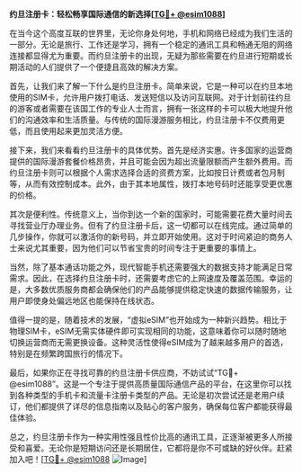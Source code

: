 **约旦注册卡：轻松畅享国际通信的新选择[[TG💪+ @esim1088](https://t.me/s/esim1088)]**

在当今这个高度互联的世界里，无论你身处何地，手机和网络已经成为我们生活的一部分。无论是旅行、工作还是学习，拥有一个稳定的通讯工具和畅通无阻的网络连接都显得尤为重要。而约旦注册卡的出现，无疑为那些需要在约旦进行短期或长期活动的人们提供了一个便捷且高效的解决方案。

首先，让我们来了解一下什么是约旦注册卡。简单来说，它是一种可以在约旦本地使用的SIM卡，允许用户拨打电话、发送短信以及访问互联网。对于计划前往约旦的游客或者需要在该国工作的专业人士而言，拥有一张这样的卡可以极大地提升他们的沟通效率和生活质量。与传统的国际漫游服务相比，约旦注册卡不仅费用更低，而且使用起来更加灵活方便。

接下来，我们来看看约旦注册卡的具体优势。首先是经济实惠。许多国家的运营商提供的国际漫游套餐价格昂贵，并且可能会因为超出流量限额而产生额外费用。而约旦注册卡则可以根据个人需求选择合适的资费方案，比如按日计费或者包月制等，从而有效控制成本。此外，由于其本地属性，拨打本地号码时还能享受更优惠的价格。

其次是便利性。传统意义上，当你到达一个新的国家时，可能需要花费大量时间去寻找营业厅办理业务。但有了约旦注册卡后，这一切都可以在线完成。通过简单的几步操作，你就可以激活你的新号码，并立即开始使用。这对于时间紧迫的商务人士来说尤其重要，因为他们可以节省宝贵的时间专注于更重要的事情上。

当然，除了基本通话功能之外，现代智能手机还需要强大的数据支持才能满足日常需求。因此，在选择约旦注册卡时，还需要考虑它的上网速度及覆盖范围。幸运的是，大多数优质服务商都会确保他们的产品能够提供稳定快速的数据传输服务，让用户即使身处偏远地区也能保持在线状态。

值得一提的是，随着技术的发展，“虚拟eSIM”也开始成为一种新兴趋势。相比于物理SIM卡，eSIM无需实体硬件即可实现相同的功能，这意味着你可以随时随地切换运营商而无需更换设备。这种灵活性使得eSIM成为了越来越多用户的首选，特别是在频繁跨国旅行的情况下。

最后，如果你正在寻找可靠的约旦注册卡供应商，不妨试试“TG💪+ @esim1088”。这是一个专注于提供高质量国际通信产品的平台，在这里你可以找到各种类型的手机卡和流量卡注册卡类型的产品。无论是初次尝试还是老用户续订，他们都提供了详尽的信息指南以及贴心的客户服务，确保每位客户都能获得最佳体验。

总之，约旦注册卡作为一种实用性强且性价比高的通讯工具，正逐渐被更多人所接受和喜爱。无论你是短期访问还是长期居住，它都将是你不可或缺的好伙伴。赶紧加入吧！[[TG💪+ @esim1088](https://t.me/s/esim1088) ![Image](https://i.postimg.cc/4NQfJmqS/Snipaste-2025-05-13-00-14-12.png)]